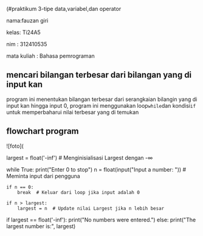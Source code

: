 (#praktikum 3-tipe data,variabel,dan operator 

nama:fauzan giri

kelas: Ti24A5 

nim : 312410535

mata kuliah : Bahasa pemrograman 

## mencari bilangan terbesar dari bilangan yang di input kan 
program ini menentukan bilangan terbesar dari serangkaian bilangin yang di input kan hingga input 0, program ini menggunakan loop`while`dan kondisi`if` untuk memperbaharui nilai terbesar yang di temukan 
## flowchart program 
![foto](

largest = float('-inf')  # Menginisialisasi Largest dengan -∞

while True:
    print("Enter 0 to stop")
    n = float(input("Input a number: "))  # Meminta input dari pengguna

    if n == 0:
        break  # Keluar dari loop jika input adalah 0

    if n > largest:
        largest = n  # Update nilai Largest jika n lebih besar

if largest == float('-inf'):
    print("No numbers were entered.")
else:
    print("The largest number is:", largest)
```
